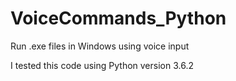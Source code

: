 # VoiceCommands_Python
Run .exe files in Windows using voice input

I tested this code using Python version 3.6.2 

